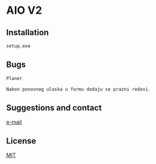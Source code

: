 # AIO V2

## Installation



```bash
setup.exe
```

## Bugs

```h
Planer

Nakon ponovnog ulaska u formu dodaju se prazni redovi.
```
## Suggestions and contact

[e-mail](markoprugic@hotmail.rs)
 
## License
[MIT](https://choosealicense.com/licenses/mit/)

